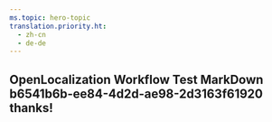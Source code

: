 ```yaml
---
ms.topic: hero-topic
translation.priority.ht: 
  - zh-cn
  - de-de
---
```

## OpenLocalization Workflow Test MarkDown b6541b6b-ee84-4d2d-ae98-2d3163f61920 thanks!

